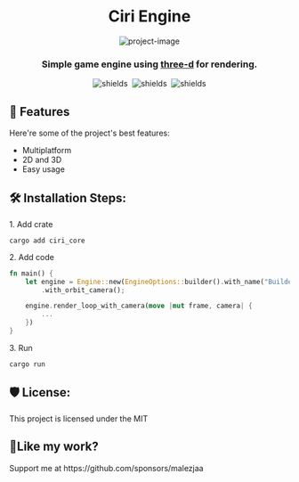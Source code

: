 <h1 align="center" id="title">Ciri Engine</h1>

<p align="center"><img src="https://socialify.git.ci/malezjaa/ciri/image?font=Inter&amp;issues=1&amp;language=1&amp;name=1&amp;owner=1&amp;pattern=Transparent&amp;pulls=1&amp;stargazers=1&amp;theme=Auto" alt="project-image"></p>
<h3 id="description" align="center">Simple game engine using <a href="https://github.com/asny/three-d">three-d</a> for rendering.</h3>

<p align="center">
  <img src="https://img.shields.io/github/sponsors/malezjaa" alt="shields">&nbsp;
  <img src="https://img.shields.io/github/issues/malezjaa/ciri" alt="shields">&nbsp;
  <img src="https://img.shields.io/github/issues-pr/malezjaa/ciri" alt="shields">
</p>

<h2>🧐 Features</h2>

Here're some of the project's best features:

* Multiplatform
* 2D and 3D
* Easy usage

<h2>🛠️ Installation Steps:</h2>

<p>1. Add crate</p>

```
cargo add ciri_core
```

<p>2. Add code</p>

```rust
fn main() {
    let engine = Engine::new(EngineOptions::builder().with_name("Builder Example").build())
        .with_orbit_camera();

    engine.render_loop_with_camera(move |mut frame, camera| {
        ...
    })
}
```

<p>3. Run</p>

```
cargo run
```

<h2>🛡️ License:</h2>

This project is licensed under the MIT

<h2>💖Like my work?</h2>

<p>Support me at https://github.com/sponsors/malezjaa</p>

